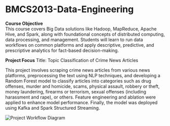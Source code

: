 # BMCS2013-Data-Engineering

**Course Objective**  
This course covers Big Data solutions like Hadoop, MapReduce, Apache Hive, and Spark, along with foundational concepts of distributed computing, data processing, and management. Students will learn to run data workflows on common platforms and apply descriptive, predictive, and prescriptive analytics for fact-based decision-making.

**Project Focus**
Title: Topic Classification of Crime News Articles


This project involves scraping crime news articles from various news platforms, preprocessing the text using NLP techniques, and developing a Random Forest model to classify articles into categories such as drug offenses, murder and homicide, scams, physical assault, robbery or theft, money laundering, firearms or terrorism, sexual offenses (including harassment and rape), or others. Feature engineering and ablation were applied to enhance model performance. Finally, the model was deployed using Kafka and Spark Structured Streaming.

![Project Workflow Diagram](images/your-image.jpg)
